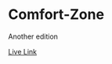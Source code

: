 # Comfort-Zone
Another edition

[Live Link](https://kaleb-pixel.github.io/Comfort-Zone/comfortzone.html)
